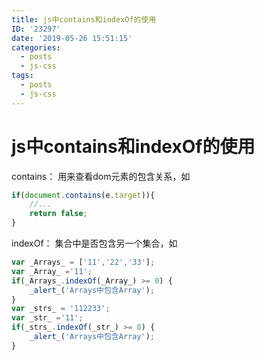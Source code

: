 ```yaml
---
title: js中contains和indexOf的使用
ID: '23297'
date: '2019-05-26 15:51:15'
categories:
  - posts
  - js-css
tags:
  - posts
  - js-css
---
```


# js中contains和indexOf的使用

contains： 用来查看dom元素的包含关系，如

``` js 
if(document.contains(e.target)){
    //...
    return false;
}
```

indexOf： 集合中是否包含另一个集合，如

``` js 
var _Arrays_ = ['11','22','33'];
var _Array_ ='11';
if(_Arrays_.indexOf(_Array_) >= 0) {
    _alert_('Arrays中包含Array');
}
var _strs_ = '112233';
var _str_ ='11';
if(_strs_.indexOf(_str_) >= 0) {
    _alert_('Arrays中包含Array');
}
```
 
 
 
 
